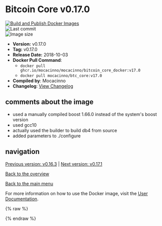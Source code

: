 # Bitcoin Core v0.17.0

[![Build and Publish Docker Images](https://github.com/mocacinno/bitcoin_core_docker/actions/workflows/build-and-publish.yml/badge.svg?branch=v17.0)](https://github.com/mocacinno/bitcoin_core_docker/actions/workflows/build-and-publish.yml)  
![Last commit](https://badgen.net/github/last-commit/mocacinno/bitcoin_core_docker/v17.0)  
![Image size](https://badgen.net/docker/size/mocacinno/btc_core/v17.0?color=green)  

- **Version:** v0.17.0
- **Tag:** v0.17.0
- **Release Date:** 2018-10-03
- **Docker Pull Command**:
  - `docker pull ghcr.io/mocacinno/mocacinno/bitcoin_core_docker:v17.0`
  - `docker pull mocacinno/btc_core:v17.0`
- **Compiled by**: Mocacinno
- **Changelog**: [View Changelog](https://github.com/bitcoin/bitcoin/blob/v0.17.0/doc/release-notes.md)

## comments about the image

- used a manually compiled boost 1.66.0 instead of the system's boost version
- used gcc10
- actually used the builder to build db4 from source
- added parameters to ./configure

## navigation

[Previous version: v0.16.3](./v16.3.md) | [Next version: v0.17.1](./v17.1.md)

[Back to the overview](./Readme.md)

[Back to the main menu](../Readme.md)

For more information on how to use the Docker image, visit the [User Documentation](../userdocs/Readme.md).

<!-- Google tag (gtag.js) -->
{% raw %}
<script async src="https://www.googletagmanager.com/gtag/js?id=G-BPC6NC6FF9"></script>
<script>
  window.dataLayer = window.dataLayer || [];
  function gtag(){dataLayer.push(arguments);}
  gtag('js', new Date());
  gtag('config', 'G-BPC6NC6FF9');
</script>
{% endraw %}
